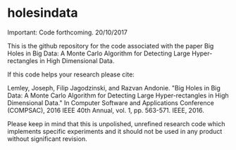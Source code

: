 # holesindata

Important: Code forthcoming. 20/10/2017

This is the github repository for the code associated with the paper Big Holes in Big Data: A Monte Carlo Algorithm for Detecting Large Hyper-rectangles in High Dimensional Data.

If this code helps your research please cite:

Lemley, Joseph, Filip Jagodzinski, and Razvan Andonie. "Big Holes in Big Data: A Monte Carlo Algorithm for Detecting Large Hyper-rectangles in High Dimensional Data." In Computer Software and Applications Conference (COMPSAC), 2016 IEEE 40th Annual, vol. 1, pp. 563-571. IEEE, 2016.

Please keep in mind that this is unpolished, unrefined research code which implements specific experiments and it should not be used in any product without significant revision. 

